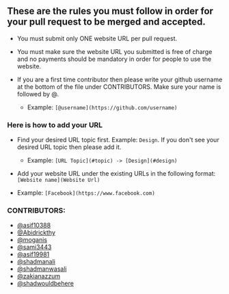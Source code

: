 ## These are the rules you must follow in order for your pull request to be merged and accepted.

- You must submit only ONE website URL per pull request.

- You must make sure the website URL you submitted is free of charge and no payments should be mandatory in order for people to use the website.

- If you are a first time contributor then please write your github username at the bottom of the file under CONTRIBUTORS. Make sure your name is followed by @.
  - Example: `[@username](https://github.com/username)`

### Here is how to add your URL

- Find your desired URL topic first. Example: `Design`. If you don't see your desired URL topic then please add it.

  - Example: `[URL Topic](#topic) -> [Design](#design)`

- Add your website URL under the existing URLs in the following format: `[Website name](Website Url)`

- Example: `[Facebook](https://www.facebook.com)`

### CONTRIBUTORS:

- [@asif10388](https://github.com/asif10388)
- [@Abidrickthy](https://github.com/Abidrickthy)
- [@moganis](https://github.com/Moganis)
- [@sami3443](https://github.com/sami3443)
- [@asif19981](https://github.com/asif19981)
- [@shadmanali](https://github.com/shadmanali)
- [@shadmanwasali](https://github.com/shadmanwasali)
- [@zakianazzum](https://github.com/zakianazzum)
- [@shadwouldbehere](https://github.com/Shadwouldbehere)
